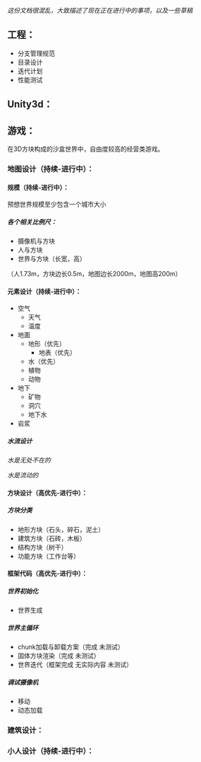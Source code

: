 *这份文档很混乱，大致描述了现在正在进行中的事项，以及一些草稿*

## 工程：
* 分支管理规范
* 目录设计
* 迭代计划
* 性能测试

## Unity3d：

## 游戏：
在3D方块构成的沙盒世界中，自由度较高的经营类游戏。

### 地图设计（持续-进行中）：
#### 规模（持续-进行中）：
预想世界规模至少包含一个城市大小
##### 各个相关比例尺：
* 摄像机与方块
* 人与方块
* 世界与方块（长宽，高）

（人1.73m，方块边长0.5m，地图边长2000m，地图高200m）

#### 元素设计（持续-进行中）：
  * 空气
    * 天气
    * 温度
  * 地面
    * 地形（优先）
      * 地表（优先）
    * 水（优先）
    * 植物
    * 动物
  * 地下
    * 矿物
    * 洞穴
    * 地下水
  * 岩浆

##### 水流设计

*水是无处不在的*

*水是流动的*

#### 方块设计（高优先-进行中）：

##### 方块分类
- 地形方块（石头，碎石，泥土）
- 建筑方块（石砖，木板）
- 结构方块（树干）
- 功能方块（工作台等）

#### 框架代码（高优先-进行中）：
##### 世界初始化
* 世界生成
##### 世界主循环
* chunk加载与卸载方案（完成 未测试）
* 固体方块渲染（完成 未测试）
* 世界迭代（框架完成 无实际内容 未测试）
##### 调试摄像机
* 移动
* 动态加载

### 建筑设计：

### 小人设计（持续-进行中）：
